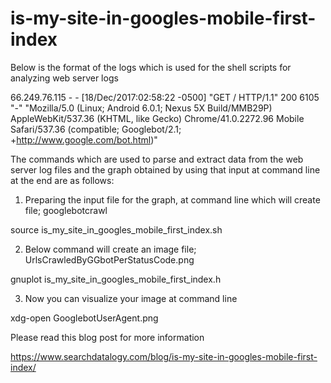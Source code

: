 # is-my-site-in-googles-mobile-first-index

Below is the format of the logs which is used for the shell scripts for analyzing web server logs

66.249.76.115 - - [18/Dec/2017:02:58:22 -0500] "GET / HTTP/1.1" 200 6105 "-" "Mozilla/5.0 (Linux; Android 6.0.1; Nexus 5X Build/MMB29P) AppleWebKit/537.36 (KHTML, like Gecko) Chrome/41.0.2272.96 Mobile Safari/537.36 (compatible; Googlebot/2.1; +http://www.google.com/bot.html)"

The commands which are used to parse and extract data from the web server log files and the graph obtained by using that input at command line at the end are as follows:

1) Preparing the input file for the graph, at command line which will create file; googlebotcrawl 

source  is_my_site_in_googles_mobile_first_index.sh

2) Below command will create an image file; UrlsCrawledByGGbotPerStatusCode.png 

gnuplot is_my_site_in_googles_mobile_first_index.h

3) Now you can visualize your image at command line 

xdg-open GooglebotUserAgent.png

Please read this blog post for more information

https://www.searchdatalogy.com/blog/is-my-site-in-googles-mobile-first-index/


